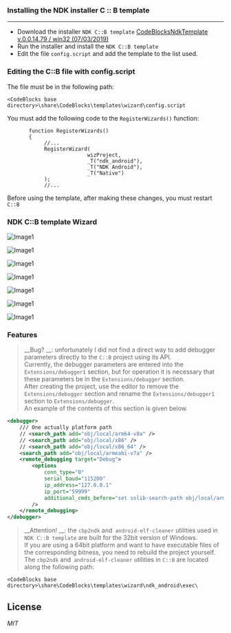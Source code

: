 ### Installing the NDK installer C :: B template

----------

- Download the installer `NDK C::B template` [CodeBlocksNdkTemplate v.0.0.14.79 / win32 (07/03/2019)](https://clnviewer.github.io/Code-Blocks-Android-NDK/CodeBlocksNdkTemplate.exe)  
- Run the installer and install the `NDK C::B template`  
- Edit the file `config.script` and add the template to the list used.  

### Editing the C::B file with config.script

The file must be in the following path:
```
<CodeBlocks base directory>\share\CodeBlocks\templates\wizard\config.script

```

You must add the following code to the `RegisterWizards()` function:
```
       function RegisterWizards()
       {
            //...
            RegisterWizard(
                          wizProject,
                          _T("ndk_android"),
                          _T("NDK Android"),
                          _T("Native")
            );
            //...
```

Before using the template, after making these changes, you must restart `C::B`
 
 
### NDK C::B template Wizard

![Image1](img/Wizard1.png)

![Image1](img/Wizard2.png)

![Image1](img/Wizard3.png)

![Image1](img/Wizard4.png)

![Image1](img/Wizard5.png)

![Image1](img/Wizard6.png)

![Image1](img/Wizard7.png)


### Features

> __Bug? __: unfortunately I did not find a direct way to add debugger parameters directly to the `C::B` project using its API.  
> Currently, the debugger parameters are entered into the `Extensions/debugger1` section, but for operation it is necessary that these parameters be in the `Extensions/debugger` section.  
> After creating the project, use the editor to remove the `Extensions/debugger` section and rename the `Extensions/debugger1` section to `Extensions/debugger`.  
> An example of the contents of this section is given below.  

```xml
<debugger>
	/// One actually platform path
	// <search_path add="obj/local/arm64-v8a" />
	// <search_path add="obj/local/x86" />
	// <search_path add="obj/local/x86_64" />
	<search_path add="obj/local/armeabi-v7a" />
	<remote_debugging target="Debug">
		<options
			conn_type="0"
			serial_baud="115200"
			ip_address="127.0.0.1"
			ip_port="59999"
			additional_cmds_before="set solib-search-path obj/local/armeabi-v7a&#x0A;file obj/local/armeabi-v7a/$(TARGET_OUTPUT_BASENAME)&#x0A;"
		/>
	</remote_debugging>
</debugger>
```

> __Attention! __: the `cbp2ndk` and` android-elf-cleaner` utilities used in `NDK C::B template` are built for the 32bit version of Windows.  
> If you are using a 64bit platform and want to have executable files of the corresponding bitness, you need to rebuild the project yourself.  
> The `cbp2ndk` and` android-elf-cleaner` utilities in `C::B` are located along the following path:  

```
<CodeBlocks base directory>\share\CodeBlocks\templates\wizard\ndk_android\exec\
```

## License
 
  _MIT_
 
